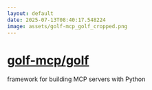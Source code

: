```yaml
---
layout: default
date: 2025-07-13T08:40:17.548224
image: assets/golf-mcp_golf_cropped.png
---
```


# [golf-mcp/golf](https://github.com/golf-mcp/golf)

framework for building MCP servers with Python
